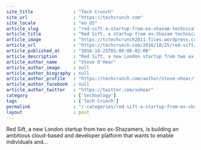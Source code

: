 ```yaml
---
site_title               : "Tech Crunch"
site_url                 : "https://techcrunch.com"
site_locale              : "en_US"
article_slug             : "red-sift-a-startup-from-ex-shazam-technical-architect-wants-to-make-your-data-work-for-you"
article_title            : "Red Sift, a startup from ex-Shazam technical architect, wants to make your data work for you"
article_image            : "https://tctechcrunch2011.files.wordpress.com/2016/10/redsift-screenshot-dashboard.jpg?w=764&h=400&crop=1"
article_url              : "https://techcrunch.com/2016/10/25/red-sift/"
article_published_at     : "2016-10-25T01:00:06-02:00"
article_description      : "Red Sift, a new London startup from two ex-Shazamers, is building an ambitious cloud-based and developer platform that wants to enable individuals and..."
article_author_name      : "Steve O'Hear"
article_author_image     : null
article_author_biography : null
article_author_profile   : "https://techcrunch.com/author/steve-ohear/"
article_author_facebook  : null
article_author_twitter   : "https://twitter.com/sohear"
category                 : ['technology']
tags                     : ['Tech Crunch']
permalink                : "/:categories/red-sift-a-startup-from-ex-shazam-technical-architect-wants-to-make-your-data-work-for-you/"
layout                   : post
---
```


Red Sift, a new London startup from two ex-Shazamers, is building an ambitious cloud-based and developer platform that wants to enable individuals and...

